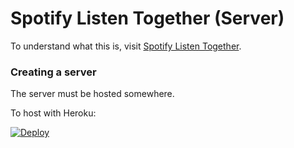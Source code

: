 # Spotify Listen Together (Server)

To understand what this is, visit [Spotify Listen Together](https://github.com/FlafyDev/spotify-listen-together).

### Creating a server

The server must be hosted somewhere.

To host with Heroku:

[![Deploy](https://www.herokucdn.com/deploy/button.svg)](https://heroku.com/deploy)
